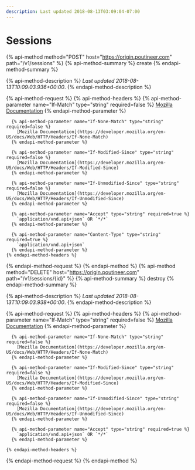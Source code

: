 ```yaml
---
description: Last updated 2018-08-13T03:09:04-07:00
---
```


# Sessions

{% api-method method="POST" host="https://origin.poutineer.com" path="/v1/sessions" %}
  {% api-method-summary %}
    create
  {% endapi-method-summary %}

  {% api-method-description %}
    *Last updated <time time="2018-08-13T10:09:03.936+00:00">2018-08-13T10:09:03.936+00:00</time>*.
  {% endapi-method-description %}

  {% api-method-request %}
    {% api-method-headers %}
      {% api-method-parameter name="If-Match" type="string" required=false %}
        [Mozilla Documentation](https://developer.mozilla.org/en-US/docs/Web/HTTP/Headers/If-Match)
      {% endapi-method-parameter %}

      {% api-method-parameter name="If-None-Match" type="string" required=false %}
        [Mozilla Documentation](https://developer.mozilla.org/en-US/docs/Web/HTTP/Headers/If-None-Match)
      {% endapi-method-parameter %}

      {% api-method-parameter name="If-Modified-Since" type="string" required=false %}
        [Mozilla Documentation](https://developer.mozilla.org/en-US/docs/Web/HTTP/Headers/If-Modified-Since)
      {% endapi-method-parameter %}

      {% api-method-parameter name="If-Unmodified-Since" type="string" required=false %}
        [Mozilla Documentation](https://developer.mozilla.org/en-US/docs/Web/HTTP/Headers/If-Unmodified-Since)
      {% endapi-method-parameter %}

      {% api-method-parameter name="Accept" type="string" required=true %}
        `application/vnd.api+json` OR `*/*`
      {% endapi-method-parameter %}

      {% api-method-parameter name="Content-Type" type="string" required=true %}
        `application/vnd.api+json`
      {% endapi-method-parameter %}
    {% endapi-method-headers %}
  {% endapi-method-request %}
{% endapi-method %}
{% api-method method="DELETE" host="https://origin.poutineer.com" path="/v1/sessions/{id}" %}
  {% api-method-summary %}
    destroy
  {% endapi-method-summary %}

  {% api-method-description %}
    *Last updated <time time="2018-08-13T10:09:03.938+00:00">2018-08-13T10:09:03.938+00:00</time>*.
  {% endapi-method-description %}

  {% api-method-request %}
    {% api-method-headers %}
      {% api-method-parameter name="If-Match" type="string" required=false %}
        [Mozilla Documentation](https://developer.mozilla.org/en-US/docs/Web/HTTP/Headers/If-Match)
      {% endapi-method-parameter %}

      {% api-method-parameter name="If-None-Match" type="string" required=false %}
        [Mozilla Documentation](https://developer.mozilla.org/en-US/docs/Web/HTTP/Headers/If-None-Match)
      {% endapi-method-parameter %}

      {% api-method-parameter name="If-Modified-Since" type="string" required=false %}
        [Mozilla Documentation](https://developer.mozilla.org/en-US/docs/Web/HTTP/Headers/If-Modified-Since)
      {% endapi-method-parameter %}

      {% api-method-parameter name="If-Unmodified-Since" type="string" required=false %}
        [Mozilla Documentation](https://developer.mozilla.org/en-US/docs/Web/HTTP/Headers/If-Unmodified-Since)
      {% endapi-method-parameter %}

      {% api-method-parameter name="Accept" type="string" required=true %}
        `application/vnd.api+json` OR `*/*`
      {% endapi-method-parameter %}

    {% endapi-method-headers %}
  {% endapi-method-request %}
{% endapi-method %}
